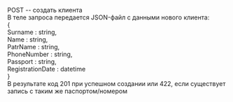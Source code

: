 POST -- создать клиента  
В теле запроса передается JSON-файл с данными нового клиента:  
{  
Surname : string,  
Name : string,  
PatrName : string,  
PhoneNumber : string,  
Passport : string,  
RegistrationDate : datetime  
}  
В результате код 201 при успешном создании или 422, если существует запись с таким же паспортом/номером
